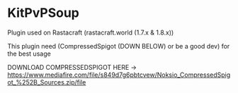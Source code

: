 # KitPvPSoup
Plugin used on Rastacraft (rastacraft.world (1.7.x & 1.8.x))

This plugin need (CompressedSpigot (DOWN BELOW) or be a good dev) for the best usage

DOWNLOAD COMPRESSEDSPIGOT HERE -> https://www.mediafire.com/file/s849d7g6pbtcvew/Noksio_CompressedSpigot_%252B_Sources.zip/file
